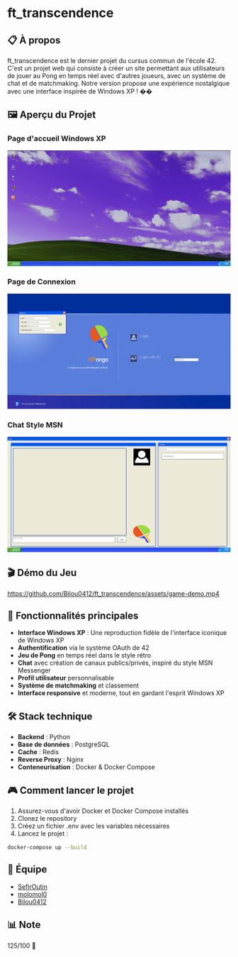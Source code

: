 # ft_transcendence

## 📋 À propos

ft_transcendence est le dernier projet du cursus commun de l'école 42. C'est un projet web qui consiste à créer un site permettant aux utilisateurs de jouer au Pong en temps réel avec d'autres joueurs, avec un système de chat et de matchmaking. Notre version propose une expérience nostalgique avec une interface inspirée de Windows XP ! ��

## 🖼️ Aperçu du Projet

### Page d'accueil Windows XP
![Interface Windows XP](.github/assets/home.png)

### Page de Connexion
![Page de Connexion](.github/assets/login.png)

### Chat Style MSN
![Chat MSN](.github/assets/chat.png)

## 🎬 Démo du Jeu

https://github.com/Bilou0412/ft_transcendence/assets/game-demo.mp4

## 🎯 Fonctionnalités principales

- **Interface Windows XP** : Une reproduction fidèle de l'interface iconique de Windows XP
- **Authentification** via le système OAuth de 42
- **Jeu de Pong** en temps réel dans le style rétro
- **Chat** avec création de canaux publics/privés, inspiré du style MSN Messenger
- **Profil utilisateur** personnalisable
- **Système de matchmaking** et classement
- **Interface responsive** et moderne, tout en gardant l'esprit Windows XP

## 🛠 Stack technique

- **Backend** : Python
- **Base de données** : PostgreSQL
- **Cache** : Redis
- **Reverse Proxy** : Nginx
- **Conteneurisation** : Docker & Docker Compose

## 🎮 Comment lancer le projet

1. Assurez-vous d'avoir Docker et Docker Compose installés
2. Clonez le repository
3. Créez un fichier .env avec les variables nécessaires
4. Lancez le projet :
```bash
docker-compose up --build
```

## 👥 Équipe

- [SefirOutin](https://github.com/SefirOutin)
- [molomol0](https://github.com/molomol0)
- [Bilou0412](https://github.com/Bilou0412)

## 📊 Note

125/100 🎉

